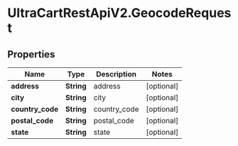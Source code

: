 # UltraCartRestApiV2.GeocodeRequest

## Properties

Name | Type | Description | Notes
------------ | ------------- | ------------- | -------------
**address** | **String** | address | [optional] 
**city** | **String** | city | [optional] 
**country_code** | **String** | country_code | [optional] 
**postal_code** | **String** | postal_code | [optional] 
**state** | **String** | state | [optional] 


